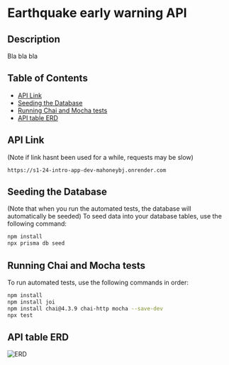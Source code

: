 # Earthquake early warning API

## Description
Bla bla bla

## Table of Contents
- [API Link](#api-link)
- [Seeding the Database](#seeding-the-database)
- [Running Chai and Mocha tests](#running-chai-and-mocha-tests)
- [API table ERD](#api-table-erd)

## API Link
(Note if link hasnt been used for a while, requests may be slow)
```
https://s1-24-intro-app-dev-mahoneybj.onrender.com
```

## Seeding the Database
(Note that when you run the automated tests, the database will automatically be seeded) 
To seed data into your database tables, use the following command:
```bash
npm install
npx prisma db seed
```

## Running Chai and Mocha tests
To run automated tests, use the following commands in order:
```bash
npm install
npm install joi
npm install chai@4.3.9 chai-http mocha --save-dev
npx test
```

## API table ERD
![ERD](https://github.com/otago-polytechnic-bit-courses/s1-24-intro-app-dev-mahoneybj/assets/65274137/158f93e5-1acc-4dc8-9ca2-ebeec13af113)
